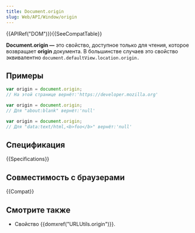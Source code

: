 ```yaml
---
title: Document.origin
slug: Web/API/Window/origin
---
```


{{APIRef("DOM")}}{{SeeCompatTable}}

**Document.origin —** это свойство, доступное только для чтения, которое возвращает **origin** документа. В большинстве случаев это свойство эквивалентно `document.defaultView.location.origin.`

## Примеры

```js
var origin = document.origin;
// На этой странице вернёт:'https://developer.mozilla.org'

var origin = document.origin;
// Для "about:blank" вернёт:'null'

var origin = document.origin;
// Для "data:text/html,<b>foo</b>" вернёт:'null'
```

## Спецификация

{{Specifications}}

## Совместимость с браузерами

{{Compat}}

## Смотрите также

- Свойство {{domxref("URLUtils.origin")}}.
